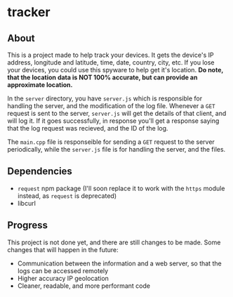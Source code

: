 # tracker

## About
This is a project made to help track your devices. It gets the device's IP address, longitude and latitude, time, date, country, city, etc.
If you lose your devices, you could use this spyware to help get it's location.
**Do note, that the location data is NOT 100% accurate, but can provide an approximate location.**

In the `server` directory, you have `server.js` which is responsible for handling the server, and the modification of the log file.
Whenever a `GET` request is sent to the server, `server.js` will get the details of that client, and will log it.
If it goes successfully, in response you'll get a response saying that the log request was recieved, and the ID of the log.

The `main.cpp` file is responseible for sending a `GET` request to the server periodically, while the `server.js` file is for handling the server, and the files.

## Dependencies
- `request` npm package (I'll soon replace it to work with the `https` module instead, as `request` is deprecated)
- libcurl

## Progress
This project is not done yet, and there are still changes to be made.
Some changes that will happen in the future:

- Communication between the information and a web server, so that the logs can be accessed remotely
- Higher accuracy IP geolocation
- Cleaner, readable, and more performant code
